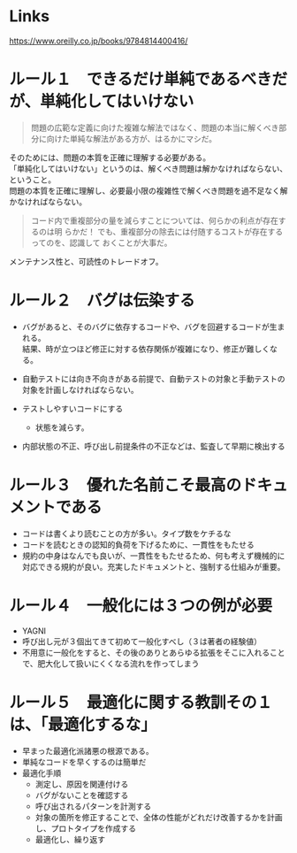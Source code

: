 # Links

https://www.oreilly.co.jp/books/9784814400416/

# ルール１　できるだけ単純であるべきだが、単純化してはいけない

> 問題の広範な定義に向けた複雑な解法ではなく、問題の本当に解くべき部分に向けた単純な解法がある方が、はるかにマシだ。

そのためには、問題の本質を正確に理解する必要がある。  
「単純化してはいけない」というのは、解くべき問題は解かなければならない、ということ。  
問題の本質を正確に理解し、必要最小限の複雑性で解くべき問題を過不足なく解かなければならない。

> コード内で重複部分の量を減らすことについては、何らかの利点が存在するのは明
らかだ！ でも、重複部分の除去には付随するコストが存在するってのを、認識して
おくことが大事だ。

メンテナンス性と、可読性のトレードオフ。

# ルール２　バグは伝染する

- バグがあると、そのバグに依存するコードや、バグを回避するコードが生まれる。  
  結果、時が立つほど修正に対する依存関係が複雑になり、修正が難しくなる。

- 自動テストには向き不向きがある前提で、自動テストの対象と手動テストの対象を計画しなければならない。

- テストしやすいコードにする
  - 状態を減らす。

- 内部状態の不正、呼び出し前提条件の不正などは、監査して早期に検出する

# ルール３　優れた名前こそ最高のドキュメントである

- コードは書くより読むことの方が多い。タイプ数をケチるな
- コードを読むときの認知的負荷を下げるために、一貫性をもたせる
- 規約の中身はなんでも良いが、一貫性をもたせるため、何も考えず機械的に対応できる規約が良い。充実したドキュメントと、強制する仕組みが重要。

# ルール４　一般化には３つの例が必要

- YAGNI
- 呼び出し元が３個出てきて初めて一般化すべし（３は著者の経験値）
- 不用意に一般化をすると、その後のありとあらゆる拡張をそこに入れることで、肥大化して扱いにくくなる流れを作ってしまう

# ルール５　最適化に関する教訓その１は、「最適化するな」

- 早まった最適化派諸悪の根源である。
- 単純なコードを早くするのは簡単だ
- 最適化手順
  - 測定し、原因を関連付ける
  - バグがないことを確認する
  - 呼び出されるパターンを計測する
  - 対象の箇所を修正することで、全体の性能がどれだけ改善するかを計画し、プロトタイプを作成する
  - 最適化し、繰り返す
